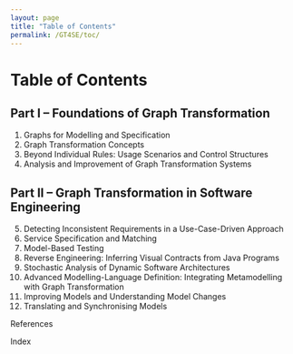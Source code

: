 ```yaml
---
layout: page
title: "Table of Contents"
permalink: /GT4SE/toc/
---
```


# Table of Contents

## Part I – Foundations of Graph Transformation

1. Graphs for Modelling and Specification
2. Graph Transformation Concepts
3. Beyond Individual Rules: Usage Scenarios and Control Structures
4. Analysis and Improvement of Graph Transformation Systems

## Part II – Graph Transformation in Software Engineering

5. Detecting Inconsistent Requirements in a Use-Case-Driven Approach
6. Service Specification and Matching
7. Model-Based Testing
8. Reverse Engineering: Inferring Visual Contracts from Java Programs
9. Stochastic Analysis of Dynamic Software Architectures
10. Advanced Modelling-Language Definition: Integrating Metamodelling with Graph Transformation
11. Improving Models and Understanding Model Changes
12. Translating and Synchronising Models

References 

Index
